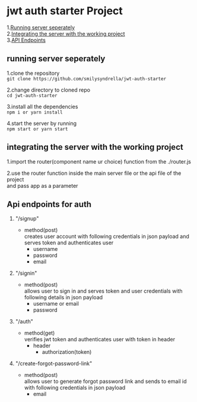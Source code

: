 # jwt auth starter Project
1.[Running server seperately](#running-server-seperately)<br/>
2.[Integrating the server with the working project](#integrating-the-server-with-the-working-project)<br/>
3.[API Endpoints](#api-endpoints-for-auth)

## running server seperately
1.clone the repository<br/>
`git clone https://github.com/smilysyndrella/jwt-auth-starter`

2.change directory to cloned repo<br/>
`cd jwt-auth-starter`

3.install all the dependencies<br/>
`npm i or yarn install`

4.start the server by running <br/>
`npm start or yarn start`

## integrating the server with the working project
1.import the router(component name ur choice) function from the ./router.js

2.use the router function inside the main server file or the api file of the project<br/>
  and pass app as a parameter
  

## Api endpoints for auth 
1. "/signup"<br/>
   - method(post)<br/>
   creates user account with following credentials in json payload and serves token and authenticates user<br/>
     - username
     - password
     - email

2. "/signin"<br/>
   - method(post)<br/>
   allows user to sign in and serves token and user credentials with following details in json payload<br/>
     - username or email
     - password

3. "/auth"<br/>
   - method(get)<br/>
   verifies jwt token and authenticates user with token in header
     - header
       - authorization(token)
     
4. "/create-forgot-password-link"<br/>
   - method(post)<br/>
   allows user to generate forgot password link and sends to email id<br/>
   with following credentials in json payload
     - email
